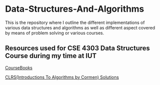 # Data-Structures-And-Algorithms
This is the repository where I outline the different implementations of various data structures and algorithms as well as different aspect covered by means of problem solving or various courses.

## Resources used for CSE 4303 Data Structures Course during my time at IUT

[CourseBooks](https://drive.google.com/drive/folders/1ahs2VmJuWh_QLEnebAQXEdYgFVo4tQ9c?usp=sharing)

[CLRS(Introductions To Algorithms by Cormen) Solutions](https://sites.math.rutgers.edu/~ajl213/CLRS/CLRS.html)
